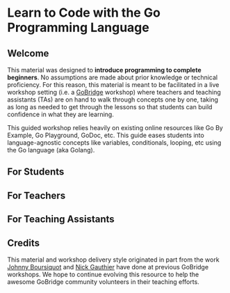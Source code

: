 # Learn to Code with the Go Programming Language

## Welcome

This material was designed to **introduce programming to complete beginners**. No assumptions are made about prior knowledge or technical proficiency. For this reason, this material is meant to be facilitated in a live workshop setting \(i.e. a [GoBridge](https://golangbridge.org/) workshop\) where teachers and teaching assistants \(TAs\) are on hand to walk through concepts one by one, taking as long as needed to get through the lessons so that students can build confidence in what they are learning.

This guided workshop relies heavily on existing online resources like Go By Example, Go Playground, GoDoc, etc. This guide eases students into language-agnostic concepts like variables, conditionals, looping, etc using the Go language \(aka Golang\).

## For Students

## For Teachers

## For Teaching Assistants

## Credits

This material and workshop delivery style originated in part from the work [Johnny Boursiquot](https://twitter.com/jboursiquot) and [Nick Gauthier](https://twitter.com/ngauthier) have done at previous GoBridge workshops. We hope to continue evolving this resource to help the awesome GoBridge community volunteers in their teaching efforts.

